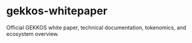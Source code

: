 # gekkos-whitepaper
Official GEKKOS white paper, technical documentation, tokenomics, and ecosystem overview.
